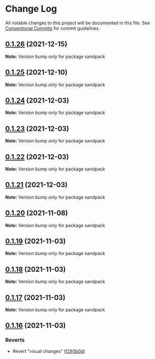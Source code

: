 # Change Log

All notable changes to this project will be documented in this file.
See [Conventional Commits](https://conventionalcommits.org) for commit guidelines.

## [0.1.26](https://github.com/codesandbox/sandpack/compare/v0.1.25...v0.1.26) (2021-12-15)

**Note:** Version bump only for package sandpack





## [0.1.25](https://github.com/codesandbox/sandpack/compare/v0.1.24...v0.1.25) (2021-12-10)

**Note:** Version bump only for package sandpack





## [0.1.24](https://github.com/codesandbox/sandpack/compare/v0.1.23...v0.1.24) (2021-12-03)

**Note:** Version bump only for package sandpack





## [0.1.23](https://github.com/codesandbox/sandpack/compare/v0.1.22...v0.1.23) (2021-12-03)

**Note:** Version bump only for package sandpack





## [0.1.22](https://github.com/codesandbox/sandpack/compare/v0.1.21...v0.1.22) (2021-12-03)

**Note:** Version bump only for package sandpack





## [0.1.21](https://github.com/codesandbox/sandpack/compare/v0.1.20...v0.1.21) (2021-12-03)

**Note:** Version bump only for package sandpack





## [0.1.20](https://github.com/codesandbox/sandpack/compare/v0.1.19...v0.1.20) (2021-11-08)

**Note:** Version bump only for package sandpack





## [0.1.19](https://github.com/codesandbox/sandpack/compare/v0.1.18...v0.1.19) (2021-11-03)

**Note:** Version bump only for package sandpack





## [0.1.18](https://github.com/codesandbox/sandpack/compare/v0.1.17...v0.1.18) (2021-11-03)

**Note:** Version bump only for package sandpack





## [0.1.17](https://github.com/codesandbox/sandpack/compare/v0.1.16...v0.1.17) (2021-11-03)

**Note:** Version bump only for package sandpack





## [0.1.16](https://github.com/codesandbox/sandpack/compare/v0.1.15...v0.1.16) (2021-11-03)


### Reverts

* Revert "visual changes" ([f293b0d](https://github.com/codesandbox/sandpack/commit/f293b0dc1007939d39124a6fa2ee0f62d15399a7))
